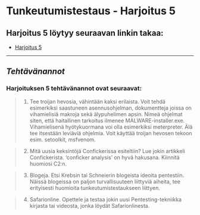 Tunkeutumistestaus - Harjoitus 5
==============

## Harjoitus 5 löytyy seuraavan linkin takaa:

- [Harjoitus 5](104.248.38.126/data/documents/h5.md)

--------------

*Tehtävänannot*
--------------

### Harjoituksen 5 tehtävänannot ovat seuraavat:

> 1) Tee troijan hevosia, vähintään kaksi erilaista. Voit tehdä esimerkiksi saastuneen asennusohjelman, dokumentteja joissa on vihamielisiä makroja sekä älypuhelimen apsin. Nimeä ohjelmat siten, että haitallinen tarkoitus ilmenee MALWARE-installer.exe. Vihamielisenä hyötykuormana voi olla esimerkiksi meterpreter. Älä tee itsestään leviäviä ohjelmia. Voit käyttää troijan hevosen tekoon esim. setoolkit, msfvenom.

> 2) Mitä uusia keksintöjä Confickerissa esiteltiin? Lue jokin artikkeli Confickerista. ‘conficker analysis’ on hyvä hakusana. Kiinnitä huomiosi C2:n.

> 3) Blogeja. Etsi Krebsin tai Schneierin blogeista ideoita pentestiin. Näissä blogeissa on paljon turvallisuuteen liittyviä aiheita, tee erityisesti huomioita tunkeutumistestaukseen liittyen.

> 4) Safarionline. Opettele ja testaa jokin uusi Pentesting-tekniikka kirjasta tai videosta, jonka löydät Safarionlinesta.
